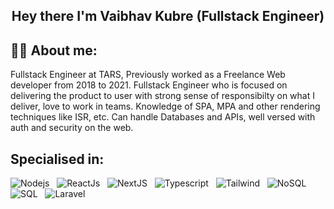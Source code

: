 <h2 align="center">
  Hey there I'm Vaibhav Kubre (Fullstack Engineer) 
</h2>

## 👦🏽 About me:

<p>
Fullstack Engineer at TARS, Previously worked as a Freelance Web developer from 2018 to 2021. Fullstack Engineer who is focused on delivering the product to user with strong sense of responsibilty on what I deliver, love to work in teams. Knowledge of SPA, MPA and other rendering techniques like ISR, etc. Can handle Databases and APIs, well versed with auth and security on the web.
</p>

<h2>Specialised in:</h2>

![Nodejs](https://img.shields.io/badge/🚀_Backend-NodeJS-3C873A) &nbsp;
![ReactJs](https://img.shields.io/badge/⭐_Frontend-ReactJS-61dafb) &nbsp;
![NextJS](https://img.shields.io/badge/🔺_Frontend-NextJS-333333) &nbsp;
![Typescript](https://img.shields.io/badge/✅_Language-Typescript-61dafb) &nbsp;
![Tailwind](https://img.shields.io/badge/⭐_Frontend-Tailwind-7c7ef2) &nbsp;
![NoSQL](https://img.shields.io/badge/💎_Database-MongoDB-3FA037) &nbsp;
![SQL](https://img.shields.io/badge/💎_Database-MySQL-F29111) &nbsp;
![Laravel](https://img.shields.io/badge/🚀_Backend-Laravel-fb503b) &nbsp;
